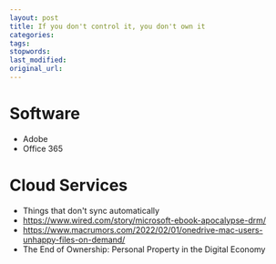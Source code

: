 ```yaml
---
layout: post
title: If you don't control it, you don't own it
categories:
tags:
stopwords:
last_modified:
original_url:
---
```


# Software

* Adobe
* Office 365

# Cloud Services

* Things that don't sync automatically
* https://www.wired.com/story/microsoft-ebook-apocalypse-drm/
* https://www.macrumors.com/2022/02/01/onedrive-mac-users-unhappy-files-on-demand/
* The End of Ownership: Personal Property in the Digital Economy


